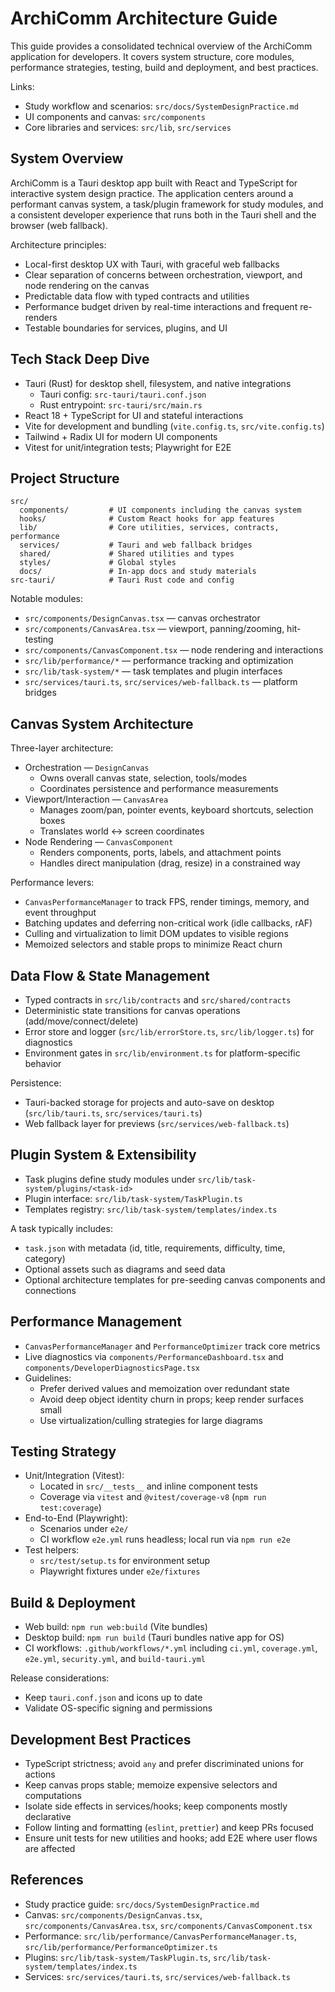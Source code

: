 # ArchiComm Architecture Guide

This guide provides a consolidated technical overview of the ArchiComm application for developers. It covers system structure, core modules, performance strategies, testing, build and deployment, and best practices.

Links:
- Study workflow and scenarios: `src/docs/SystemDesignPractice.md`
- UI components and canvas: `src/components`
- Core libraries and services: `src/lib`, `src/services`

## System Overview

ArchiComm is a Tauri desktop app built with React and TypeScript for interactive system design practice. The application centers around a performant canvas system, a task/plugin framework for study modules, and a consistent developer experience that runs both in the Tauri shell and the browser (web fallback).

Architecture principles:
- Local-first desktop UX with Tauri, with graceful web fallbacks
- Clear separation of concerns between orchestration, viewport, and node rendering on the canvas
- Predictable data flow with typed contracts and utilities
- Performance budget driven by real-time interactions and frequent re-renders
- Testable boundaries for services, plugins, and UI

## Tech Stack Deep Dive

- Tauri (Rust) for desktop shell, filesystem, and native integrations
  - Tauri config: `src-tauri/tauri.conf.json`
  - Rust entrypoint: `src-tauri/src/main.rs`
- React 18 + TypeScript for UI and stateful interactions
- Vite for development and bundling (`vite.config.ts`, `src/vite.config.ts`)
- Tailwind + Radix UI for modern UI components
- Vitest for unit/integration tests; Playwright for E2E

## Project Structure

```
src/
  components/         # UI components including the canvas system
  hooks/              # Custom React hooks for app features
  lib/                # Core utilities, services, contracts, performance
  services/           # Tauri and web fallback bridges
  shared/             # Shared utilities and types
  styles/             # Global styles
  docs/               # In-app docs and study materials
src-tauri/            # Tauri Rust code and config
```

Notable modules:
- `src/components/DesignCanvas.tsx` — canvas orchestrator
- `src/components/CanvasArea.tsx` — viewport, panning/zooming, hit-testing
- `src/components/CanvasComponent.tsx` — node rendering and interactions
- `src/lib/performance/*` — performance tracking and optimization
- `src/lib/task-system/*` — task templates and plugin interfaces
- `src/services/tauri.ts`, `src/services/web-fallback.ts` — platform bridges

## Canvas System Architecture

Three-layer architecture:
- Orchestration — `DesignCanvas`
  - Owns overall canvas state, selection, tools/modes
  - Coordinates persistence and performance measurements
- Viewport/Interaction — `CanvasArea`
  - Manages zoom/pan, pointer events, keyboard shortcuts, selection boxes
  - Translates world <-> screen coordinates
- Node Rendering — `CanvasComponent`
  - Renders components, ports, labels, and attachment points
  - Handles direct manipulation (drag, resize) in a constrained way

Performance levers:
- `CanvasPerformanceManager` to track FPS, render timings, memory, and event throughput
- Batching updates and deferring non-critical work (idle callbacks, rAF)
- Culling and virtualization to limit DOM updates to visible regions
- Memoized selectors and stable props to minimize React churn

## Data Flow & State Management

- Typed contracts in `src/lib/contracts` and `src/shared/contracts`
- Deterministic state transitions for canvas operations (add/move/connect/delete)
- Error store and logger (`src/lib/errorStore.ts`, `src/lib/logger.ts`) for diagnostics
- Environment gates in `src/lib/environment.ts` for platform-specific behavior

Persistence:
- Tauri-backed storage for projects and auto-save on desktop (`src/lib/tauri.ts`, `src/services/tauri.ts`)
- Web fallback layer for previews (`src/services/web-fallback.ts`)

## Plugin System & Extensibility

- Task plugins define study modules under `src/lib/task-system/plugins/<task-id>`
- Plugin interface: `src/lib/task-system/TaskPlugin.ts`
- Templates registry: `src/lib/task-system/templates/index.ts`

A task typically includes:
- `task.json` with metadata (id, title, requirements, difficulty, time, category)
- Optional assets such as diagrams and seed data
- Optional architecture templates for pre-seeding canvas components and connections

## Performance Management

- `CanvasPerformanceManager` and `PerformanceOptimizer` track core metrics
- Live diagnostics via `components/PerformanceDashboard.tsx` and `components/DeveloperDiagnosticsPage.tsx`
- Guidelines:
  - Prefer derived values and memoization over redundant state
  - Avoid deep object identity churn in props; keep render surfaces small
  - Use virtualization/culling strategies for large diagrams

## Testing Strategy

- Unit/Integration (Vitest):
  - Located in `src/__tests__` and inline component tests
  - Coverage via `vitest` and `@vitest/coverage-v8` (`npm run test:coverage`)
- End-to-End (Playwright):
  - Scenarios under `e2e/`
  - CI workflow `e2e.yml` runs headless; local run via `npm run e2e`
- Test helpers:
  - `src/test/setup.ts` for environment setup
  - Playwright fixtures under `e2e/fixtures`

## Build & Deployment

- Web build: `npm run web:build` (Vite bundles)
- Desktop build: `npm run build` (Tauri bundles native app for OS)
- CI workflows: `.github/workflows/*.yml` including `ci.yml`, `coverage.yml`, `e2e.yml`, `security.yml`, and `build-tauri.yml`

Release considerations:
- Keep `tauri.conf.json` and icons up to date
- Validate OS-specific signing and permissions

## Development Best Practices

- TypeScript strictness; avoid `any` and prefer discriminated unions for actions
- Keep canvas props stable; memoize expensive selectors and computations
- Isolate side effects in services/hooks; keep components mostly declarative
- Follow linting and formatting (`eslint`, `prettier`) and keep PRs focused
- Ensure unit tests for new utilities and hooks; add E2E where user flows are affected

## References

- Study practice guide: `src/docs/SystemDesignPractice.md`
- Canvas: `src/components/DesignCanvas.tsx`, `src/components/CanvasArea.tsx`, `src/components/CanvasComponent.tsx`
- Performance: `src/lib/performance/CanvasPerformanceManager.ts`, `src/lib/performance/PerformanceOptimizer.ts`
- Plugins: `src/lib/task-system/TaskPlugin.ts`, `src/lib/task-system/templates/index.ts`
- Services: `src/services/tauri.ts`, `src/services/web-fallback.ts`

